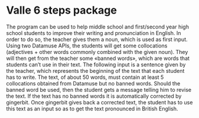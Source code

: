 # Valle 6 steps package

The program can be used to help middle school and first/second year high school students to improve their writing and pronunciation in English. In order to do so, the teacher gives them a noun, which is used as first input. Using two Datamuse APIs, the students will get some collocations (adjectives + other words commonly combined with the given noun). They will then get from the teacher some «banned words», which are words that students can’t use in their text. The following input is a sentence given by the teacher, which represents the beginning of the text that each student has to write. The text, of about 50 words, must contain at least 5 collocations obtained from Datamuse but no banned words. Should the banned word be used, then the student gets a message telling him to revise the text. If the text has no banned words it is automatically corrected by gingerbit. Once gingerbit gives back a corrected text, the student has to use this text as an input so as to get the text pronounced in British English.
